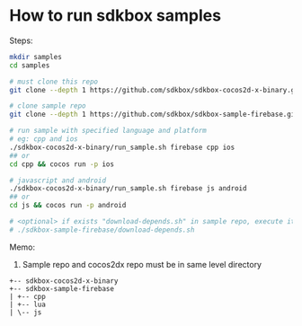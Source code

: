 
# How to run sdkbox samples

Steps:

~~~bash
mkdir samples
cd samples

# must clone this repo
git clone --depth 1 https://github.com/sdkbox/sdkbox-cocos2d-x-binary.git

# clone sample repo
git clone --depth 1 https://github.com/sdkbox/sdkbox-sample-firebase.git

# run sample with specified language and platform
# eg: cpp and ios
./sdkbox-cocos2d-x-binary/run_sample.sh firebase cpp ios
## or
cd cpp && cocos run -p ios

# javascript and android
./sdkbox-cocos2d-x-binary/run_sample.sh firebase js android
## or
cd js && cocos run -p android

# <optional> if exists "download-depends.sh" in sample repo, execute it
# ./sdkbox-sample-firebase/download-depends.sh

~~~

Memo:

1.  Sample repo and cocos2dx repo must be in same level directory

~~~
+-- sdkbox-cocos2d-x-binary
+-- sdkbox-sample-firebase
| +-- cpp
| +-- lua
| \-- js
~~~
